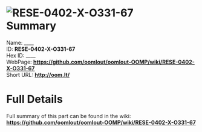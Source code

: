 
![RESE-0402-X-O331-67](https://github.com/oomlout/oomlout-OOMP/blob/master/parts/RESE-0402-X-O331-67/RESE-0402-X-O331-67_420.jpg)   
Summary
=================
  
Name: ____    
ID: __RESE-0402-X-O331-67__   
Hex ID: ____   
WebPage: __https://github.com/oomlout/oomlout-OOMP/wiki/RESE-0402-X-O331-67__   
Short URL: __http://oom.lt/__   

Full Details
==========================
Full summary of this part can be found in the wiki:   
__https://github.com/oomlout/oomlout-OOMP/wiki/RESE-0402-X-O331-67__    

